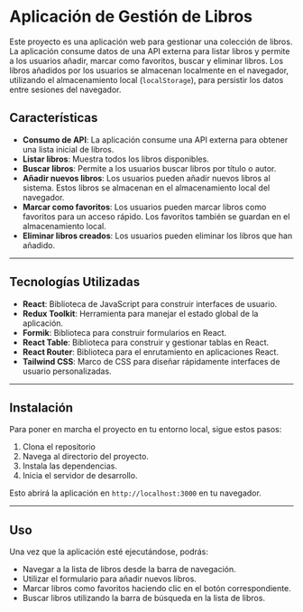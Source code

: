 # Aplicación de Gestión de Libros

Este proyecto es una aplicación web para gestionar una colección de libros. La aplicación consume datos de una API externa para listar libros y permite a los usuarios añadir, marcar como favoritos, buscar y eliminar libros. Los libros añadidos por los usuarios se almacenan localmente en el navegador, utilizando el almacenamiento local (`localStorage`), para persistir los datos entre sesiones del navegador.

## Características

- **Consumo de API**: La aplicación consume una API externa para obtener una lista inicial de libros.
- **Listar libros**: Muestra todos los libros disponibles.
- **Buscar libros**: Permite a los usuarios buscar libros por título o autor.
- **Añadir nuevos libros**: Los usuarios pueden añadir nuevos libros al sistema. Estos libros se almacenan en el almacenamiento local del navegador.
- **Marcar como favoritos**: Los usuarios pueden marcar libros como favoritos para un acceso rápido. Los favoritos también se guardan en el almacenamiento local.
- **Eliminar libros creados**: Los usuarios pueden eliminar los libros que han añadido.

---

## Tecnologías Utilizadas

- **React**: Biblioteca de JavaScript para construir interfaces de usuario.
- **Redux Toolkit**: Herramienta para manejar el estado global de la aplicación.
- **Formik**: Biblioteca para construir formularios en React.
- **React Table**: Biblioteca para construir y gestionar tablas en React.
- **React Router**: Biblioteca para el enrutamiento en aplicaciones React.
- **Tailwind CSS**: Marco de CSS para diseñar rápidamente interfaces de usuario personalizadas.


---

## Instalación

Para poner en marcha el proyecto en tu entorno local, sigue estos pasos:

1. Clona el repositorio
2. Navega al directorio del proyecto.
3. Instala las dependencias.
4. Inicia el servidor de desarrollo.


Esto abrirá la aplicación en `http://localhost:3000` en tu navegador.

---

## Uso

Una vez que la aplicación esté ejecutándose, podrás:

- Navegar a la lista de libros desde la barra de navegación.
- Utilizar el formulario para añadir nuevos libros.
- Marcar libros como favoritos haciendo clic en el botón correspondiente.
- Buscar libros utilizando la barra de búsqueda en la lista de libros.
